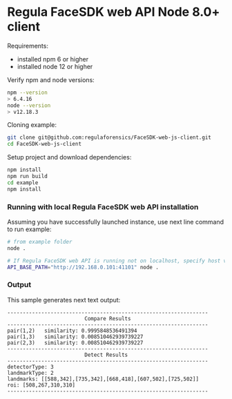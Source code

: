# Regula FaceSDK web API Node 8.0+ client

Requirements:
- installed npm 6 or higher
- installed node 12 or higher

Verify npm and node versions:
```bash
npm --version
> 6.4.16
node --version     
> v12.18.3
```

Cloning example:
```bash
git clone git@github.com:regulaforensics/FaceSDK-web-js-client.git
cd FaceSDK-web-js-client
```

Setup project and download dependencies:
```bash
npm install
npm run build
cd example
npm install
```

### Running with local Regula FaceSDK web API installation

Assuming you have successfully launched instance, use next line command to run example:
```bash
# from example folder
node .

# If Regula FaceSDK web API is running not on localhost, specify host via env variable:
API_BASE_PATH="http://192.168.0.101:41101" node .
```

### Output

This sample generates next text output:
```text
-----------------------------------------------------------------
                         Compare Results                         
-----------------------------------------------------------------
pair(1,2)   similarity: 0.9995848536491394
pair(1,3)   similarity: 0.008510462939739227
pair(2,3)   similarity: 0.008510462939739227
-----------------------------------------------------------------
                         Detect Results                          
-----------------------------------------------------------------
detectorType: 3
landmarkType: 2
landmarks: [[588,342],[735,342],[668,418],[607,502],[725,502]]
roi: [508,267,310,310]
-----------------------------------------------------------------
```
